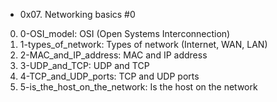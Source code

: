 + 0x07. Networking basics #0

0. 0-OSI_model: OSI (Open Systems Interconnection)
1. 1-types_of_network: Types of network (Internet, WAN, LAN)
2. 2-MAC_and_IP_address: MAC and IP address
3. 3-UDP_and_TCP: UDP and TCP
4. 4-TCP_and_UDP_ports: TCP and UDP ports
5. 5-is_the_host_on_the_network: Is the host on the network